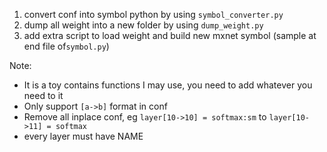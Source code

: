 1. convert conf into symbol python by using ```symbol_converter.py```
2. dump all weight into a new folder by using ```dump_weight.py```
3. add extra script to load weight and build new mxnet symbol (sample at end file of```symbol.py```)

Note:
- It is a toy contains functions I may use, you need to add whatever you need to it
- Only support ```[a->b]``` format in conf
- Remove all inplace conf, eg ```layer[10->10] = softmax:sm``` to ```layer[10->11] = softmax```
- every layer must have NAME

